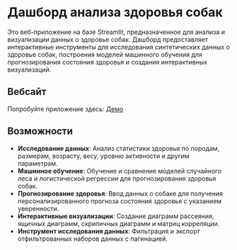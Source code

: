 # Дашборд анализа здоровья собак

Это веб-приложение на базе Streamlit, предназначенное для анализа и визуализации данных о здоровье собак. Дашборд предоставляет интерактивные инструменты для исследования синтетических данных о здоровье собак, построения моделей машинного обучения для прогнозирования состояния здоровья и создания интерактивных визуализаций.

## Вебсайт
Попробуйте приложение здесь: [Демо](https://canine-wellness.streamlit.app/)

## Возможности
- **Исследование данных**: Анализ статистики здоровья по породам, размерам, возрасту, весу, уровню активности и другим параметрам.
- **Машинное обучение**: Обучение и сравнение моделей случайного леса и логистической регрессии для прогнозирования здоровья собак.
- **Прогнозирование здоровья**: Ввод данных о собаке для получения персонализированного прогноза состояния здоровья с указанием уверенности.
- **Интерактивные визуализации**: Создание диаграмм рассеяния, ящичных диаграмм, скрипичных диаграмм и матриц корреляции.
- **Инструмент исследования данных**: Фильтрация и экспорт отфильтрованных наборов данных с пагинацией.
